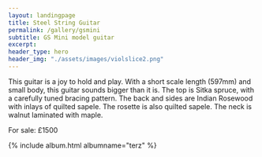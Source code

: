 ```yaml
---
layout: landingpage
title: Steel String Guitar
permalink: /gallery/gsmini
subtitle: GS Mini model guitar
excerpt: 
header_type: hero
header_img: "./assets/images/violslice2.png"
---
```


This guitar is a joy to hold and play. With a short scale length (597mm) and small body, this guitar sounds bigger than it is. The top is Sitka spruce, with a carefully tuned bracing pattern. The back and sides are Indian Rosewood with inlays of quilted sapele. The rosette is also quilted sapele. The neck is walnut laminated with maple. 

For sale: £1500

{% include album.html albumname="terz" %}

